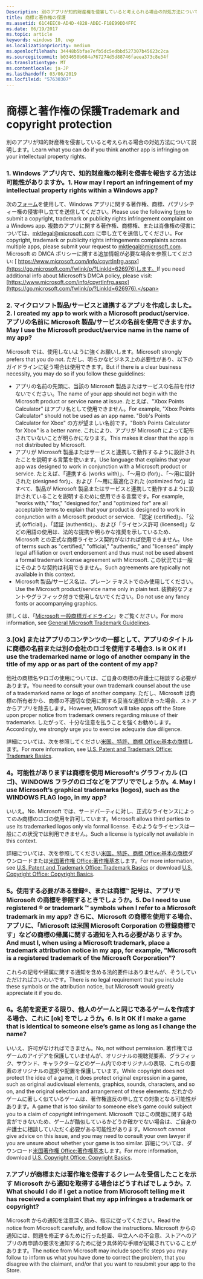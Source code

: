 ```yaml
---
Description: 別のアプリが知的財産権を侵害していると考えられる場合の対処方法について説明します。
title: 商標と著作権の保護
ms.assetid: 61C4EEC0-AD4D-4828-ADEC-F18E99DD4FFC
ms.date: 06/19/2017
ms.topic: article
keywords: windows 10, uwp
ms.localizationpriority: medium
ms.openlocfilehash: 34448b5bfae7efb5dc5edbbd527307b45623c2ca
ms.sourcegitcommit: b034650b684a767274d5d88746faeea373c8e34f
ms.translationtype: MT
ms.contentlocale: ja-JP
ms.lasthandoff: 03/06/2019
ms.locfileid: "57630307"
---
```

# <a name="trademark-and-copyright-protection"></a><span data-ttu-id="61087-104">商標と著作権の保護</span><span class="sxs-lookup"><span data-stu-id="61087-104">Trademark and copyright protection</span></span>


<span data-ttu-id="61087-105">別のアプリが知的財産権を侵害していると考えられる場合の対処方法について説明します。</span><span class="sxs-lookup"><span data-stu-id="61087-105">Learn what you can do if you think another app is infringing on your intellectual property rights.</span></span>

### <a name="1-how-may-i-report-an-infringement-of-my-intellectual-property-rights-within-a-windows-app"></a><span data-ttu-id="61087-106">1. Windows アプリ内で、知的財産権の権利を侵害を報告する方法は可能性がありますか。</span><span class="sxs-lookup"><span data-stu-id="61087-106">1. How may I report an infringement of my intellectual property rights within a Windows app?</span></span>


<span data-ttu-id="61087-107">次の[フォーム](https://go.microsoft.com/fwlink/p/?LinkId=273879)を使用して、Windows アプリに関する著作権、商標、パブリシティー権の侵害申し立てを送信してください。</span><span class="sxs-lookup"><span data-stu-id="61087-107">Please use the following [form](https://go.microsoft.com/fwlink/p/?LinkId=273879) to submit a copyright, trademark or publicity rights infringement complaint on a Windows app.</span></span> <span data-ttu-id="61087-108">複数のアプリに関する著作権、商標権、または肖像権の侵害については、mktlegal@microsoft.com に申し立てを送信してください。</span><span class="sxs-lookup"><span data-stu-id="61087-108">For copyright, trademark or publicity rights infringements complaints across multiple apps, please submit your request to mktlegal@microsoft.com.</span></span> <span data-ttu-id="61087-109">Microsoft の DMCA ポリシーに関する追加情報が必要な場合を参照してください: [ https://www.microsoft.com/info/cpyrtInfrg.aspx](https://go.microsoft.com/fwlink/p/?LinkId=626976)します。</span><span class="sxs-lookup"><span data-stu-id="61087-109">If you need additional info about Microsoft’s DMCA policy, please visit: [https://www.microsoft.com/info/cpyrtInfrg.aspx](https://go.microsoft.com/fwlink/p/?LinkId=626976).</span></span>

### <a name="2-i-created-my-app-to-work-with-a-microsoft-productservice-may-i-use-the-microsoft-productservice-name-in-the-name-of-my-app"></a><span data-ttu-id="61087-110">2. マイクロソフト製品/サービスと連携するアプリを作成しました。</span><span class="sxs-lookup"><span data-stu-id="61087-110">2. I created my app to work with a Microsoft product/service.</span></span> <span data-ttu-id="61087-111">アプリの名前に Microsoft 製品/サービスの名前を使用できますか。</span><span class="sxs-lookup"><span data-stu-id="61087-111">May I use the Microsoft product/service name in the name of my app?</span></span>


<span data-ttu-id="61087-112">Microsoft では、使用しないように強くお願いします。</span><span class="sxs-lookup"><span data-stu-id="61087-112">Microsoft strongly prefers that you do not.</span></span> <span data-ttu-id="61087-113">ただし、明らかなビジネス上の必要性があり、以下のガイドラインに従う場合は使用できます。</span><span class="sxs-lookup"><span data-stu-id="61087-113">But if there is a clear business necessity, you may do so if you follow these guidelines:</span></span>

-   <span data-ttu-id="61087-114">アプリの名前の先頭に、当該の Microsoft 製品またはサービスの名前を付けないでください。</span><span class="sxs-lookup"><span data-stu-id="61087-114">The name of your app should not begin with the Microsoft product or service name at issue.</span></span> <span data-ttu-id="61087-115">たとえば、"Xbox Points Calculator" はアプリ名として使用できません。</span><span class="sxs-lookup"><span data-stu-id="61087-115">For example, "Xbox Points Calculator" should not be used as an app name.</span></span> <span data-ttu-id="61087-116">"Bob's Points Calculator for Xbox" の方が望ましい名前です。</span><span class="sxs-lookup"><span data-stu-id="61087-116">"Bob’s Points Calculator for Xbox" is a better name.</span></span> <span data-ttu-id="61087-117">これにより、アプリが Microsoft によって配布されていないことが明らかになります。</span><span class="sxs-lookup"><span data-stu-id="61087-117">This makes it clear that the app is not distributed by Microsoft.</span></span>
-   <span data-ttu-id="61087-118">アプリが Microsoft 製品またはサービスと連携して動作するように設計されたことを説明する言葉を使います。</span><span class="sxs-lookup"><span data-stu-id="61087-118">Use language that explains that your app was designed to work in conjunction with a Microsoft product or service.</span></span> <span data-ttu-id="61087-119">たとえば、「連携する (works with)」、「～用の (for)」、「～用に設計された (designed for)」、および「～用に最適化された (optimized for)」はすべて、製品が Microsoft 製品またはサービスと連携して動作するように設計されていることを説明するために使用できる言葉です。</span><span class="sxs-lookup"><span data-stu-id="61087-119">For example, "works with," "for," "designed for," and "optimized for" are all acceptable terms to explain that your product is designed to work in conjunction with a Microsoft product or service.</span></span> <span data-ttu-id="61087-120">「認定 (certified)」、「公式 (official)」、「認証 (authentic)」、および「ライセンス許可 (licensed)」などの用語の使用は、法的な提携や明らかな推奨を示しているため、Microsoft との正式な商標ライセンス契約がなければ使用できません。</span><span class="sxs-lookup"><span data-stu-id="61087-120">Use of terms such as "certified," "official," "authentic," and "licensed" imply legal affiliation or overt endorsement and thus must not be used absent a formal trademark license agreement with Microsoft.</span></span> <span data-ttu-id="61087-121">この状況では一般にそのような契約は利用できません。</span><span class="sxs-lookup"><span data-stu-id="61087-121">Such agreements are typically not available in this context.</span></span>
-   <span data-ttu-id="61087-122">Microsoft 製品/サービス名は、プレーン テキストでのみ使用してください。</span><span class="sxs-lookup"><span data-stu-id="61087-122">Use the Microsoft product/service name only in plain text.</span></span> <span data-ttu-id="61087-123">装飾的なフォントやグラフィック付きで使用しないでください。</span><span class="sxs-lookup"><span data-stu-id="61087-123">Do not use any fancy fonts or accompanying graphics.</span></span>

<span data-ttu-id="61087-124">詳しくは、「[Microsoft 一般商標ガイドライン](https://go.microsoft.com/fwlink/p/?LinkId=225434)」をご覧ください。</span><span class="sxs-lookup"><span data-stu-id="61087-124">For more information, see [General Microsoft Trademark Guidelines](https://go.microsoft.com/fwlink/p/?LinkId=225434).</span></span>

### <a name="3-is-it-ok-if-i-use-the-trademarked-name-or-logo-of-another-company-in-the-title-of-my-app-or-as-part-of-the-content-of-my-app"></a><span data-ttu-id="61087-125">3.[Ok] またはアプリのコンテンツの一部として、アプリのタイトルに商標の名前または別の会社のロゴを使用する場合</span><span class="sxs-lookup"><span data-stu-id="61087-125">3. Is it OK if I use the trademarked name or logo of another company in the title of my app or as part of the content of my app?</span></span>


<span data-ttu-id="61087-126">他社の商標名やロゴの使用については、ご自身の商標の弁護士に相談する必要があります。</span><span class="sxs-lookup"><span data-stu-id="61087-126">You need to consult your own trademark counsel about the use of a trademarked name or logo of another company.</span></span> <span data-ttu-id="61087-127">ただし、Microsoft は商標の所有者から、商標の不適切な使用に関する妥当な通知があった場合、ストアからアプリを除去します。</span><span class="sxs-lookup"><span data-stu-id="61087-127">However, Microsoft will take apps off the Store upon proper notice from trademark owners regarding misuse of their trademarks.</span></span> <span data-ttu-id="61087-128">したがって、十分な注意を払うことを強くお勧めします。</span><span class="sxs-lookup"><span data-stu-id="61087-128">Accordingly, we strongly urge you to exercise adequate due diligence.</span></span>

<span data-ttu-id="61087-129">詳細については、次を参照してください[米国。特許、商標 Office:基本の商標](https://go.microsoft.com/fwlink/p/?LinkId=225271)します。</span><span class="sxs-lookup"><span data-stu-id="61087-129">For more information, see [U.S. Patent and Trademark Office: Trademark Basics](https://go.microsoft.com/fwlink/p/?LinkId=225271).</span></span>

### <a name="4-may-i-use-microsofts-graphical-trademarks-logos-such-as-the-windows-flag-logo-in-my-app"></a><span data-ttu-id="61087-130">4。可能性がありますは商標を使用 Microsoft's グラフィカル (ロゴ)、WINDOWS フラグのロゴなどをアプリででしょうか。</span><span class="sxs-lookup"><span data-stu-id="61087-130">4. May I use Microsoft’s graphical trademarks (logos), such as the WINDOWS FLAG logo, in my app?</span></span>


<span data-ttu-id="61087-131">いいえ。</span><span class="sxs-lookup"><span data-stu-id="61087-131">No.</span></span> <span data-ttu-id="61087-132">Microsoft では、サードパーティに対し、正式なライセンスによってのみ商標のロゴの使用を許可しています。</span><span class="sxs-lookup"><span data-stu-id="61087-132">Microsoft allows third parties to use its trademarked logos only via formal license.</span></span> <span data-ttu-id="61087-133">そのようなライセンスは一般にこの状況では利用できません。</span><span class="sxs-lookup"><span data-stu-id="61087-133">Such a license is typically not available in this context.</span></span>

<span data-ttu-id="61087-134">詳細については、次を参照してください[米国。特許、商標 Office:基本の商標](https://go.microsoft.com/fwlink/p/?LinkId=225271)ダウンロードまたは[米国著作権 Office:著作権基本](https://go.microsoft.com/fwlink/p/?LinkID=225273)します。</span><span class="sxs-lookup"><span data-stu-id="61087-134">For more information, see [U.S. Patent and Trademark Office: Trademark Basics](https://go.microsoft.com/fwlink/p/?LinkId=225271) or download [U.S. Copyright Office: Copyright Basics](https://go.microsoft.com/fwlink/p/?LinkID=225273).</span></span>

### <a name="5-do-i-need-to-use-registered--or-trademark--symbols-when-i-refer-to-a-microsoft-trademark-in-my-app-and-must-i-when-using-a-microsoft-trademark-place-a-trademark-attribution-notice-in-my-app-for-example-microsoft-is-a-registered-trademark-of-the-microsoft-corporation"></a><span data-ttu-id="61087-135">5。使用する必要がある登録®、または商標™ 記号は、アプリで Microsoft の商標を参照するときでしょうか。</span><span class="sxs-lookup"><span data-stu-id="61087-135">5. Do I need to use registered ® or trademark ™ symbols when I refer to a Microsoft trademark in my app?</span></span> <span data-ttu-id="61087-136">さらに、Microsoft の商標を使用する場合、アプリに、「Microsoft は米国 Microsoft Corporation の登録商標です」などの商標の帰属に関する通知を入れる必要がありますか。</span><span class="sxs-lookup"><span data-stu-id="61087-136">And must I, when using a Microsoft trademark, place a trademark attribution notice in my app, for example, "Microsoft is a registered trademark of the Microsoft Corporation"?</span></span>


<span data-ttu-id="61087-137">これらの記号や帰属に関する通知を含める法的要件はありませんが、そうしていただければさいわいです。</span><span class="sxs-lookup"><span data-stu-id="61087-137">There is no legal requirement that you include these symbols or the attribution notice, but Microsoft would greatly appreciate it if you do.</span></span>

### <a name="6-is-it-ok-if-i-make-a-game-that-is-identical-to-someone-elses-game-as-long-as-i-change-the-name"></a><span data-ttu-id="61087-138">6。名前を変更する限り、他人のゲームと同じであるゲームを作成する場合、これに [ok] をでしょうか。</span><span class="sxs-lookup"><span data-stu-id="61087-138">6. Is it OK if I make a game that is identical to someone else’s game as long as I change the name?</span></span>


<span data-ttu-id="61087-139">いいえ、許可がなければできません。</span><span class="sxs-lookup"><span data-stu-id="61087-139">No, not without permission.</span></span> <span data-ttu-id="61087-140">著作権ではゲームのアイデアを保護していませんが、オリジナルの視聴覚要素、グラフィック、サウンド、キャラクターなどのゲーム内でのオリジナルの表現、これらの要素のオリジナルの選択や配置を保護しています。</span><span class="sxs-lookup"><span data-stu-id="61087-140">While copyright does not protect the idea of a game, it does protect original expression in a game, such as original audiovisual elements, graphics, sounds, characters, and so on, and the original selection and arrangement of these elements.</span></span> <span data-ttu-id="61087-141">だれかのゲームに著しく似ているゲームは、著作権違反の申し立ての対象となる可能性があります。</span><span class="sxs-lookup"><span data-stu-id="61087-141">A game that is too similar to someone else’s game could subject you to a claim of copyright infringement.</span></span> <span data-ttu-id="61087-142">Microsoft ではこの問題に関する助言ができないため、ゲームが酷似しているかどうか確かでない場合は、ご自身の弁護士に相談していただく必要がある可能性があります。</span><span class="sxs-lookup"><span data-stu-id="61087-142">Microsoft cannot give advice on this issue, and you may need to consult your own lawyer if you are unsure about whether your game is too similar.</span></span> <span data-ttu-id="61087-143">詳細については、ダウンロード[米国著作権 Office:著作権基本](https://go.microsoft.com/fwlink/p/?LinkID=225273)します。</span><span class="sxs-lookup"><span data-stu-id="61087-143">For more information, download [U.S. Copyright Office: Copyright Basics](https://go.microsoft.com/fwlink/p/?LinkID=225273).</span></span>

### <a name="7-what-should-i-do-if-i-get-a-notice-from-microsoft-telling-me-it-has-received-a-complaint-that-my-app-infringes-a-trademark-or-copyright"></a><span data-ttu-id="61087-144">7.アプリが商標または著作権を侵害するクレームを受信したことを示す Microsoft から通知を取得する場合はどうすればでしょうか。</span><span class="sxs-lookup"><span data-stu-id="61087-144">7. What should I do if I get a notice from Microsoft telling me it has received a complaint that my app infringes a trademark or copyright?</span></span>


<span data-ttu-id="61087-145">Microsoft からの通知を注意深く読み、指示に従ってください。</span><span class="sxs-lookup"><span data-stu-id="61087-145">Read the notice from Microsoft carefully, and follow the instructions.</span></span> <span data-ttu-id="61087-146">Microsoft からの通知には、問題を修正するために行った処置、申立人への不合意、ストアへのアプリの再申請の要求を通知するために従う具体的な手順が記載されていることがあります。</span><span class="sxs-lookup"><span data-stu-id="61087-146">The notice from Microsoft may include specific steps you may follow to inform us what you have done to correct the problem, that you disagree with the claimant, and/or that you want to resubmit your app to the Store.</span></span>

 

 




